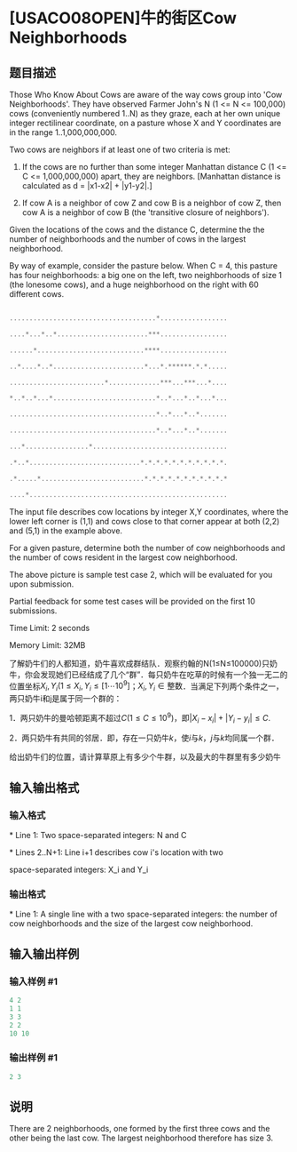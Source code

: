 # [USACO08OPEN]牛的街区Cow Neighborhoods

## 题目描述

Those Who Know About Cows are aware of the way cows group into 'Cow Neighborhoods'. They have observed Farmer John's N (1 <= N <= 100,000) cows (conveniently numbered 1..N) as they graze, each at her own unique integer rectilinear coordinate, on a pasture whose X and Y coordinates are in the range 1..1,000,000,000.

Two cows are neighbors if at least one of two criteria is met:

1) If the cows are no further than some integer Manhattan distance C (1 <= C <= 1,000,000,000) apart, they are neighbors. [Manhattan distance is calculated as d = |x1-x2| + |y1-y2|.]

2) If cow A is a neighbor of cow Z and cow B is a neighbor of cow Z, then cow A is a neighbor of cow B (the 'transitive closure of neighbors').

Given the locations of the cows and the distance C, determine the the number of neighborhoods and the number of cows in the largest neighborhood.

By way of example, consider the pasture below. When C = 4, this pasture has four neighborhoods: a big one on the left, two neighborhoods of size 1 (the lonesome cows), and a huge neighborhood on the right with 60 different cows.

```cpp

.....................................*.................

....*...*..*.......................***.................

......*...........................****.................

..*....*..*.......................*...*.******.*.*.....

........................*.............***...***...*....

*..*..*...*..........................*..*...*..*...*...

.....................................*..*...*..*.......

.....................................*..*...*..*.......

...*................*..................................

.*..*............................*.*.*.*.*.*.*.*.*.*.*.

.*.....*..........................*.*.*.*.*.*.*.*.*.*.*

....*..................................................

```

The input file describes cow locations by integer X,Y coordinates, where the lower left corner is (1,1) and cows close to that corner appear at both (2,2) and (5,1) in the example above.

For a given pasture, determine both the number of cow neighborhoods and the number of cows resident in the largest cow neighborhood.

The above picture is sample test case 2, which will be evaluated for you upon submission.

Partial feedback for some test cases will be provided on the first 10 submissions.

Time Limit: 2 seconds

Memory Limit: 32MB

了解奶牛们的人都知道，奶牛喜欢成群结队．观察约翰的N(1≤N≤100000)只奶牛，你会发现她们已经结成了几个“群”．每只奶牛在吃草的时候有一个独一无二的位置坐标$X_i,Y_i(1\leq X_i,Y_i\leq [1 \cdots 10^9]$；$X_i,Y_i \in \text{整数}$．当满足下列两个条件之一，两只奶牛i和j是属于同一个群的：

1．两只奶牛的曼哈顿距离不超过$C(1\leq C\leq 10^9)$，即$|X_i - x_i|+|Y_i - y_i|\leq C$.

2．两只奶牛有共同的邻居．即，存在一只奶牛$k$，使$i$与$k$，$j$与$k$均同属一个群．

给出奶牛们的位置，请计算草原上有多少个牛群，以及最大的牛群里有多少奶牛

## 输入输出格式

### 输入格式

\* Line 1: Two space-separated integers: N and C

\* Lines 2..N+1: Line i+1 describes cow i's location with two

space-separated integers: X\_i and Y\_i

### 输出格式

\* Line 1: A single line with a two space-separated integers: the number of cow neighborhoods and the size of the largest cow neighborhood.

## 输入输出样例

### 输入样例 #1

```cpp
4 2 
1 1 
3 3 
2 2 
10 10 

```
### 输出样例 #1

```cpp
2 3 

```
## 说明

There are 2 neighborhoods, one formed by the first three cows and the other being the last cow. The largest neighborhood therefore has size 3.


